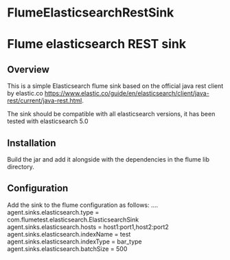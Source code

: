 # FlumeElasticsearchRestSink
Flume elasticsearch REST sink
=============================

Overview
---------

This is a simple Elasticsearch flume sink based on the official java rest client by elastic.co https://www.elastic.co/guide/en/elasticsearch/client/java-rest/current/java-rest.html. 

The sink should be compatible with all elasticsearch versions, it has been tested with elasticsearch 5.0

Installation
------------

Build the jar and add it alongside with the dependencies in the flume lib directory.

Configuration
------------

Add the sink to the flume configuration as follows:
	....
	agent.sinks.elasticsearch.type = com.flumetest.elasticsearch.ElasticsearchSink
	agent.sinks.elasticsearch.hosts = host1:port1,host2:port2
	agent.sinks.elasticsearch.indexName = test
	agent.sinks.elasticsearch.indexType = bar_type
	agent.sinks.elasticsearch.batchSize = 500
